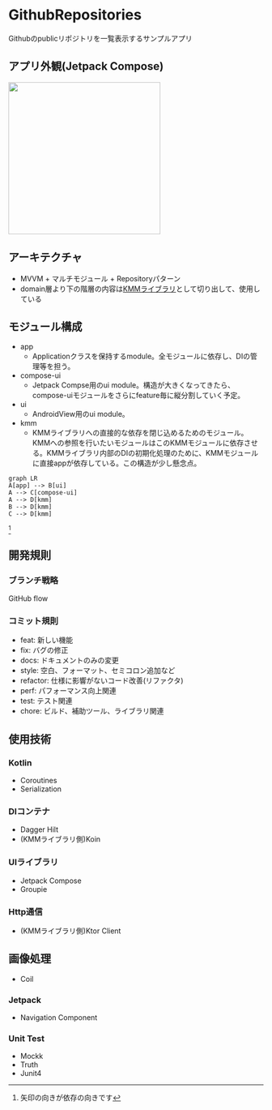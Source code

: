 # GithubRepositories

Githubのpublicリポジトリを一覧表示するサンプルアプリ

## アプリ外観(Jetpack Compose)
<img width="300" src="https://user-images.githubusercontent.com/77588574/231629242-276363ef-1fcf-4a30-9399-ba79aa23361e.gif"/>

## アーキテクチャ

- MVVM + マルチモジュール + Repositoryパターン
- domain層より下の階層の内容は[KMMライブラリ](https://github.com/nemo-855/GithubRepositories-KMM)として切り出して、使用している

## モジュール構成
- app
  - Applicationクラスを保持するmodule。全モジュールに依存し、DIの管理等を担う。
- compose-ui
  - Jetpack Compse用のui module。構造が大きくなってきたら、compose-uiモジュールをさらにfeature毎に縦分割していく予定。
- ui
  - AndroidView用のui module。
- kmm
  - KMMライブラリへの直接的な依存を閉じ込めるためのモジュール。KMMへの参照を行いたいモジュールはこのKMMモジュールに依存させる。KMMライブラリ内部のDIの初期化処理のために、KMMモジュールに直接appが依存している。この構造が少し懸念点。
  
```mermaid
graph LR
A[app] --> B[ui]
A --> C[compose-ui]
A --> D[kmm]
B --> D[kmm]
C --> D[kmm]
```
[^1]
[^1]: 矢印の向きが依存の向きです


## 開発規則

### ブランチ戦略

GitHub flow

### コミット規則

- feat: 新しい機能
- fix: バグの修正
- docs: ドキュメントのみの変更
- style: 空白、フォーマット、セミコロン追加など
- refactor: 仕様に影響がないコード改善(リファクタ)
- perf: パフォーマンス向上関連
- test: テスト関連
- chore: ビルド、補助ツール、ライブラリ関連

## 使用技術

### Kotlin
- Coroutines
- Serialization

### DIコンテナ
- Dagger Hilt
- (KMMライブラリ側)Koin

### UIライブラリ
- Jetpack Compose
- Groupie

### Http通信
- (KMMライブラリ側)Ktor Client

## 画像処理
- Coil

### Jetpack
- Navigation Component

### Unit Test
- Mockk
- Truth
- Junit4

 
    
